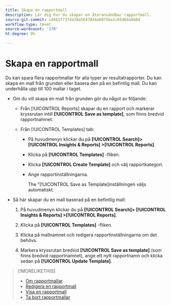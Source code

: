 ```yaml
---
title: Skapa en rapportmall
description: Lär dig hur du skapar en återanvändbar rapportmall.
source-git-commit: cd461f73f4a70a5647844a6075ba1c65d64a9b04
workflow-type: tm+mt
source-wordcount: '170'
ht-degree: 0%

---
```


# Skapa en rapportmall

Du kan spara flera rapportmallar för alla typer av resultatrapporter. Du kan skapa en mall från grunden eller basera den på en befintlig mall. Du kan underhålla upp till 100 mallar i taget.

* Om du vill skapa en mall från grunden gör du något av följande:

   * Från [!UICONTROL Reports] skapar du en rapport och markerar kryssrutan intill **[!UICONTROL Save as template]**, som finns bredvid rapportnamnet.

   * Från [!UICONTROL Templates] tab:

      * På huvudmenyn klickar du på **[!UICONTROL Search]> [!UICONTROL Insights & Reports] >[!UICONTROL Reports]**.

      * Klicka på **[!UICONTROL Templates]** -fliken.

      * Klicka **[!UICONTROL Create Template]** och välj rapportkategori.

      * Ange rapportinställningarna.

         The &quot;[!UICONTROL Save as Template]inställningen väljs automatiskt.

* Så här skapar du en mall baserad på en befintlig mall:

   1. På huvudmenyn klickar du på **[!UICONTROL Search]> [!UICONTROL Insights & Reports] >[!UICONTROL Reports]**.

   1. Klicka på **[!UICONTROL Templates]** -fliken.

   1. Klicka på mallnamnet och redigera rapportinställningarna om det behövs.

   1. Markera kryssrutan bredvid **[!UICONTROL Save as template]** (som finns bredvid rapportnamnet), ange ett nytt rapportnamn och klicka sedan på **[!UICONTROL Update Template]**.

>[!MORELIKETHIS]
>
>* [Om rapportmallar](template-about.md)
>* [Redigera en rapportmall](template-edit.md)
>* [Visa en rapportmall](template-view.md)
>* [Ta bort rapportmallar](template-delete.md)

